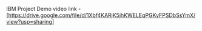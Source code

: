 IBM Project Demo video link - [https://drive.google.com/file/d/1Xbf4KARjK5jhKWELEqPGKyFPSDbSsYmX/view?usp=sharing]
